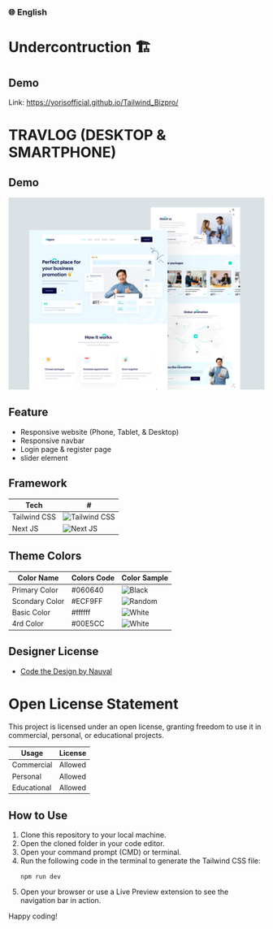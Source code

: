 ### 🌐 English
# Undercontruction 🏗

## Demo

Link: https://yorisofficial.github.io/Tailwind_Bizpro/



# TRAVLOG (DESKTOP & SMARTPHONE)

## Demo

![SHOT IMAGE](https://github.com/yorisofficial/Tailwind_Bizpro/blob/main/public/SHOTS.png)

## Feature

- Responsive website (Phone, Tablet, & Desktop)
- Responsive navbar
- Login page & register page
- slider element

## Framework

| Tech         | #                                                                                                            |
| ------------ | ------------------------------------------------------------------------------------------------------------ |
| Tailwind CSS | ![Tailwind CSS](https://raw.githubusercontent.com/creativetimofficial/public-assets/master/logos/nextjs.jpg) |
| Next JS      | ![Next JS](https://avatars.githubusercontent.com/u/59030169?s=40)                                            |

## Theme Colors

| Color Name     | Colors Code | Color Sample                                            |
| -------------- | ----------- | ------------------------------------------------------- |
| Primary Color  | #060640     | ![Black](https://via.placeholder.com/20/060640?text=+)  |
| Scondary Color | #ECF9FF     | ![Random](https://via.placeholder.com/20/ECF9FF?text=+) |
| Basic Color    | #ffffff     | ![White](https://via.placeholder.com/20/ffffff?text=+)  |
| 4rd Color      | #00E5CC     | ![White](https://via.placeholder.com/20/00E5CC?text=+)  |

## Designer License

- <a href="https://codedesign.dev/">Code the Design by Nauval</a>

# Open License Statement

This project is licensed under an open license, granting freedom to use it in commercial, personal, or educational projects.

| Usage       | License |
| ----------- | ------- |
| Commercial  | Allowed |
| Personal    | Allowed |
| Educational | Allowed |

## How to Use

1. Clone this repository to your local machine.
2. Open the cloned folder in your code editor.
3. Open your command prompt (CMD) or terminal.
4. Run the following code in the terminal to generate the Tailwind CSS file:
   ```
   npm run dev
   ```
5. Open your browser or use a Live Preview extension to see the navigation bar in action.

Happy coding!
